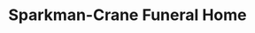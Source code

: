 ---
title: "Sparkman-Crane Funeral Home"
url: /dallas/sparkman-crane-funeral-home/
shop: funeral directors
---